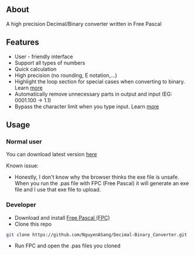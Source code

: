 ## About
A high precision Decimal/Binary converter written in Free Pascal

## Features
- User - friendly interface
- Support all types of numbers
- Quick calculation
- High precision (no rounding, E notation,...)
- Highlight the loop section for special cases when converting to binary. Learn [more](https://github.com/NguyenASang/Decimal-Binary_Converter/wiki#what-is-the-part-that-loops-forever-when-converting-decimal-to-binary-)
- Automatically remove unnecessary parts in output and input (EG: 0001.100 -> 1.1)
- Bypass the character limit when you type input. Learn [more](https://github.com/NguyenASang/Decimal-Binary_Converter/wiki#what-is-the-input-limit-in-free-pascals-console-)

## Usage
### Normal user
You can download latest version [here](https://github.com/NguyenASang/Decimal-Binary_Converter/releases)

Known issue:
- Honestly, I don't know why the browser thinks the exe file is unsafe. When you run the .pas file with FPC (Free Pascal) it will generate an exe file and I use that exe file to upload.

### Developer
- Download and install [Free Pascal (FPC)](https://www.freepascal.org/download.html)
- Clone this repo 
```sh
git clone https://github.com/NguyenASang/Decimal-Binary_Converter.git
```
- Run FPC and open the .pas files you cloned
